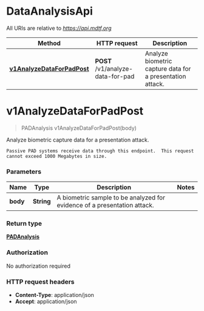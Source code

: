# DataAnalysisApi

All URIs are relative to *https://api.mdtf.org*

| Method | HTTP request | Description |
|------------- | ------------- | -------------|
| [**v1AnalyzeDataForPadPost**](DataAnalysisApi.md#v1AnalyzeDataForPadPost) | **POST** /v1/analyze-data-for-pad | Analyze biometric capture data for a presentation attack. |


<a name="v1AnalyzeDataForPadPost"></a>
# **v1AnalyzeDataForPadPost**
> PADAnalysis v1AnalyzeDataForPadPost(body)

Analyze biometric capture data for a presentation attack.

    Passive PAD systems receive data through this endpoint.  This request cannot exceed 1000 Megabytes in size. 

### Parameters

|Name | Type | Description  | Notes |
|------------- | ------------- | ------------- | -------------|
| **body** | **String**| A biometric sample to be analyzed for evidence of a presentation attack. | |

### Return type

[**PADAnalysis**](../Models/PADAnalysis.md)

### Authorization

No authorization required

### HTTP request headers

- **Content-Type**: application/json
- **Accept**: application/json


